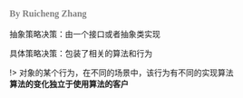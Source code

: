 

### <font size=3pt face="MV Boli" color="gray">By Ruicheng Zhang</font>

抽象策略决策：由一个接口或者抽象类实现

具体策略决策：包装了相关的算法和行为

!> 对象的某个行为，在不同的场景中，该行为有不同的实现算法<br>
**算法的变化独立于使用算法的客户**


